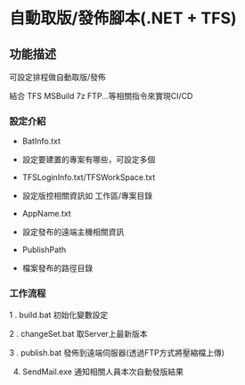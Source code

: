 # 自動取版/發佈腳本(.NET + TFS)

## 功能描述

可設定排程做自動取版/發佈

結合 TFS MSBuild 7z FTP...等相關指令來實現CI/CD
 
 
### 設定介紹

* BatInfo.txt
 - 設定要建置的專案有哪些，可設定多個
  
  
* TFSLoginInfo.txt/TFSWorkSpace.txt
 - 設定版控相關資訊如 工作區/專案目錄
 
* AppName.txt
 - 設定發布的遠端主機相關資訊
 
* PublishPath
 - 檔案發布的路徑目錄
 
### 工作流程

 1 . build.bat 初始化變數設定 
 
 2 . changeSet.bat 取Server上最新版本
 
 3 . publish.bat 發佈到遠端伺服器(透過FTP方式將壓縮檔上傳)

 4. SendMail.exe 通知相關人員本次自動發版結果